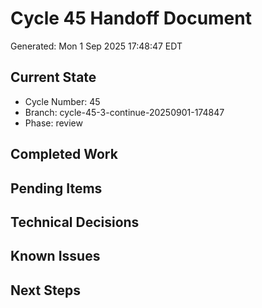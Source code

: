 # Cycle 45 Handoff Document

Generated: Mon  1 Sep 2025 17:48:47 EDT

## Current State
- Cycle Number: 45
- Branch: cycle-45-3-continue-20250901-174847
- Phase: review

## Completed Work
<!-- Updated by each agent as they complete their phase -->

## Pending Items
<!-- Items that need attention in the next phase or cycle -->

## Technical Decisions
<!-- Important technical decisions made during this cycle -->

## Known Issues
<!-- Issues discovered but not yet resolved -->

## Next Steps
<!-- Clear action items for the next agent/cycle -->

